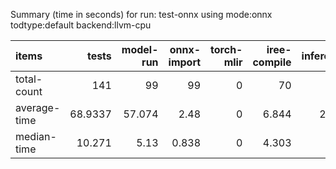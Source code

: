 Summary (time in seconds) for run: test-onnx using mode:onnx todtype:default backend:llvm-cpu

| items        |    tests |   model-run |   onnx-import |   torch-mlir |   iree-compile |   inference |
|:-------------|---------:|------------:|--------------:|-------------:|---------------:|------------:|
| total-count  | 141      |      99     |        99     |            0 |         70     |      41     |
| average-time |  68.9337 |      57.074 |         2.48  |            0 |          6.844 |       2.536 |
| median-time  |  10.271  |       5.13  |         0.838 |            0 |          4.303 |       0     |
